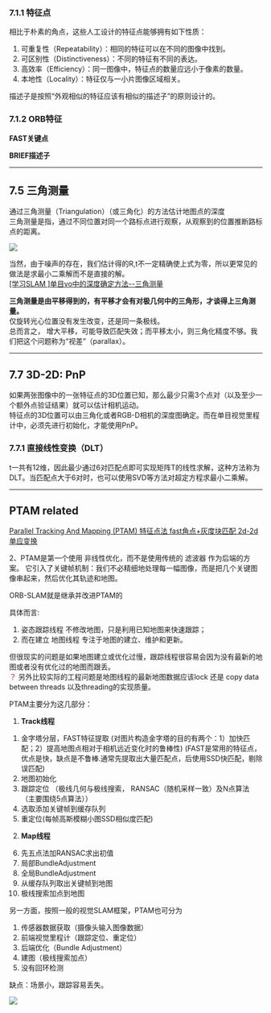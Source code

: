 ### 7.1.1 特征点
相比于朴素的角点，这些人工设计的特征点能够拥有如下性质：
1. 可重复性（Repeatability）：相同的特征可以在不同的图像中找到。
2. 可区别性（Distinctiveness）：不同的特征有不同的表达。
3. 高效率（Efficiency）：同一图像中，特征点的数量应远小于像素的数量。
4. 本地性（Locality）：特征仅与一小片图像区域相关。

描述子是按照“外观相似的特征应该有相似的描述子”的原则设计的。

### 7.1.2 ORB特征
**FAST关键点**

**BRIEF描述子**
***
## 7.5 三角测量
通过三角测量（Triangulation）（或三角化）的方法估计地图点的深度  
三角测量是指，通过不同位置对同一个路标点进行观察，从观察到的位置推断路标点的距离。

![](/home/yanhan/Projects/SLAMproject/visual-slam-roadmap/monocular/img/7.5.jpeg)

当然，由于噪声的存在，我们估计得的R,t不一定精确使上式为零，所以更常见的做法是求最小二乘解而不是直接的解。
<br> [[学习SLAM ]单目vo中的深度确定方法--三角测量](https://blog.csdn.net/KYJL888/article/details/107222533)

**三角测量是由平移得到的，有平移才会有对极几何中的三角形，才谈得上三角测量。**  
仅旋转光心位置没有发生改变，还是同一条极线。  
总而言之， 增大平移，可能导致匹配失效；而平移太小，则三角化精度不够。我们把这个问题称为“视差”（parallax）。
***
## 7.7 3D-2D: PnP
如果两张图像中的一张特征点的3D位置已知，那么最少只需3个点对（以及至少一个额外点验证结果）就可以估计相机运动。  
特征点的3D位置可以由三角化或者RGB-D相机的深度图确定。而在单目视觉里程计中，必须先进行初始化，才能使用PnP。

### 7.7.1 直接线性变换（DLT）
t一共有12维，因此最少通过6对匹配点即可实现矩阵T的线性求解，这种方法称为DLT。当匹配点大于6对时，也可以使用SVD等方法对超定方程求最小二乘解。
***
## PTAM related
[Parallel Tracking And Mapping (PTAM) 特征点法 fast角点+灰度块匹配 2d-2d单应变换](https://github.com/Ewenwan/MVision/tree/master/vSLAM/PTAM)

2、PTAM是第一个使用 非线性优化，而不是使用传统的 滤波器 作为后端的方案。
它引入了关键帧机制：我们不必精细地处理每一幅图像，而是把几个关键图像串起来，然后优化其轨迹和地图。

ORB-SLAM就是继承并改进PTAM的

具体而言:
1. 姿态跟踪线程 不修改地图，只是利用已知地图来快速跟踪；
2. 而在建立 地图线程 专注于地图的建立、维护和更新。  

但很现实的问题是如果地图建立或优化过慢，跟踪线程很容易会因为没有最新的地图或者没有优化过的地图而跟丢。
<br> <font color=red>？</font> 另外比较实际的工程问题是地图线程的最新地图数据应该lock 还是 copy data between threads 以及threading的实现质量。

PTAM主要分为这几部分：
1) **Track线程**
1. 金字塔分层，FAST特征提取
(对图片构造金字塔的目的有两个：1）加快匹配；2）提高地图点相对于相机远近变化时的鲁棒性)
(FAST是常用的特征点，优点是快，缺点是不鲁棒.通常先提取出大量匹配点，后使用SSD快匹配，剔除误匹配)
2. 地图初始化
3. 跟踪定位 （极线几何与极线搜索， RANSAC（随机采样一致）及N点算法（主要围绕5点算法））
4. 选取添加关键帧到缓存队列
5. 重定位(每帧高斯模糊小图SSD相似度匹配)
2) **Map线程**
6. 先五点法加RANSAC求出初值
7. 局部BundleAdjustment
8. 全局BundleAdjustment
9. 从缓存队列取出关键帧到地图
10. 极线搜索加点到地图

另一方面，按照一般的视觉SLAM框架，PTAM也可分为
1) 传感器数据获取（摄像头输入图像数据）
2) 前端视觉里程计（跟踪定位、重定位）
3) 后端优化（Bundle Adjustment）
4) 建图（极线搜索加点）
5) 没有回环检测

缺点：场景小，跟踪容易丢失。

![](/home/yanhan/Projects/SLAMproject/visual-slam-roadmap/monocular/img/ptam1.png)